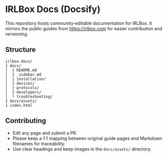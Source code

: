 # IRLBox Docs (Docsify)

This repository hosts community-editable documentation for IRLBox. It mirrors the public guides from https://irlbox.com for easier contribution and versioning.

## Structure

```
irlbox-docs/
├ docs/
│  ├ README.md
│  ├ _sidebar.md
│  ├ installation/
│  ├ devices/
│  ├ protocols/
│  ├ developers/
│  └ troubleshooting/
├ docs/assets/
├ index.html
```


## Contributing

- Edit any page and submit a PR.
- Please keep a 1:1 mapping between original guide pages and Markdown filenames for traceability.
- Use clear headings and keep images in the `docs/assets/` directory.
